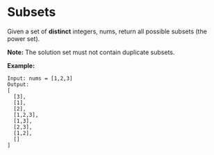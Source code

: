 # Subsets

Given a set of __distinct__ integers, nums, return all possible subsets (the power set).

__Note:__ The solution set must not contain duplicate subsets.

__Example:__

```
Input: nums = [1,2,3]
Output:
[
  [3],
  [1],
  [2],
  [1,2,3],
  [1,3],
  [2,3],
  [1,2],
  []
]
```